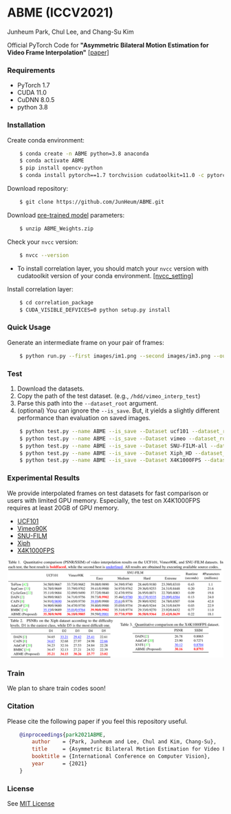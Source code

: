# ABME (ICCV2021) 

Junheum Park,
Chul Lee,
and Chang-Su Kim

Official PyTorch Code for **"Asymmetric Bilateral Motion Estimation for Video Frame Interpolation"** [[paper]](https://arxiv.org/abs/2108.06815)

### Requirements
- PyTorch 1.7
- CUDA 11.0
- CuDNN 8.0.5
- python 3.8

### Installation
Create conda environment:
```bash
    $ conda create -n ABME python=3.8 anaconda
    $ conda activate ABME
    $ pip install opencv-python
    $ conda install pytorch==1.7 torchvision cudatoolkit=11.0 -c pytorch
```
Download repository:
```bash
    $ git clone https://github.com/JunHeum/ABME.git
```
Download [pre-trained model](https://drive.google.com/u/0/uc?id=1fRLxZ0rYjto2yI1nHuUQ1-OsNkYqq-mL&export=download) parameters:
```bash
    $ unzip ABME_Weights.zip
```
Check your `nvcc` version:
```bash
    $ nvcc --version
```
- To install correlation layer, you should match your `nvcc` version with cudatoolkit version of your conda environment. [[nvcc_setting]](https://github.com/JunHeum/ABME/blob/main/correlation_package/nvcc%20setting.md)

Install correlation layer:
```bash
    $ cd correlation_package
    $ CUDA_VISIBLE_DEFVICES=0 python setup.py install
```
### Quick Usage
Generate an intermediate frame on your pair of frames:
```bash
    $ python run.py --first images/im1.png --second images/im3.png --output images/im2.png
```
### Test
1. Download the datasets.
2. Copy the path of the test dataset. (e.g., `/hdd/vimeo_interp_test`)
3. Parse this path into the `--dataset_root` argument.
4. (optional) You can ignore the `--is_save`. But, it yields a slightly different performance than evaluation on saved images.
```bash
    $ python test.py --name ABME --is_save --Dataset ucf101 --dataset_root /where/is/your/ucf101_dataset/path
    $ python test.py --name ABME --is_save --Dataset vimeo --dataset_root /where/is/your/vimeo_dataset/path
    $ python test.py --name ABME --is_save --Dataset SNU-FILM-all --dataset_root /where/is/your/FILM_dataset/path
    $ python test.py --name ABME --is_save --Dataset Xiph_HD --dataset_root /where/is/your/Xiph_dataset/path
    $ python test.py --name ABME --is_save --Dataset X4K1000FPS --dataset_root /where/is/your/X4K1000FPS_dataset/path
```
### Experimental Results
We provide interpolated frames on test datasets for fast comparison or users with limited GPU memory. Especially, the test on X4K1000FPS requires at least 20GB of GPU memory.
- [UCF101](https://drive.google.com/uc?id=1xrC0jP1XfusMMMuUr87rhVkQqKrUGePk&export=download) 
- [Vimeo90K](https://drive.google.com/uc?id=1gMlkTgW5G17JUbrWhMqYjyz8L-_i6-kk&export=download)
- [SNU-FILM](https://drive.google.com/uc?id=1VloPEOQj-uKoS0tuORo5k9uAdhfOq0ys&export=download)
- [Xiph](https://drive.google.com/u/0/uc?id=163mb5xrpFN8gN7WvJfDSzuPBHTGiY19H&export=download)
- [X4K1000FPS](https://drive.google.com/uc?id=1OXyPw8_4zNWVbcd8k4Za6NDRtdTYgzbo&export=download)

![Table](/figures/Table.png "Table")
### Train
We plan to share train codes soon!
### Citation
Please cite the following paper if you feel this repository useful.
```bibtex
    @inproceedings{park2021ABME,
        author    = {Park, Junheum and Lee, Chul and Kim, Chang-Su}, 
        title     = {Asymmetric Bilateral Motion Estimation for Video Frame Interpolation}, 
        booktitle = {International Conference on Computer Vision},
        year      = {2021}
    }
```
### License
See [MIT License](https://github.com/JunHeum/ABME/blob/master/LICENSE)

